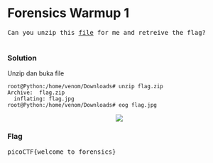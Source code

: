 <h1><b>Forensics Warmup 1</h1></b>
<pre>
Can you unzip this <a href="https://2018shell.picoctf.com/static/1c1504eeb8236a26646a02bb29620923/flag.zip">file</a> for me and retreive the flag?

</pre>
</b><h3>Solution</h3></b>
<p>Unzip dan buka file</p>

```console
root@Python:/home/venom/Downloads# unzip flag.zip 
Archive:  flag.zip
  inflating: flag.jpg                
root@Python:/home/venom/Downloads# eog flag.jpg 
```
<p align='center'>
  <img src="https://github.com/enomarozi/PicoCTF2018/blob/master/Images/Forensics%20Warmup%201.jpg">
</p>
</b><h3>Flag</h3></b>
<pre>
picoCTF{welcome_to_forensics}
</pre>
